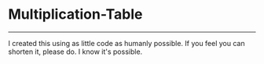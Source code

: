 # Multiplication-Table
---
I created this using as little code as humanly possible.  If you feel you can shorten it, please do.  I know it's possible.  
